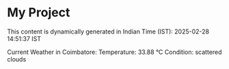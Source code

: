 # My Project

This content is dynamically generated in Indian Time (IST): 2025-02-28 14:51:37 IST


Current Weather in Coimbatore:
Temperature: 33.88 °C
Condition: scattered clouds
